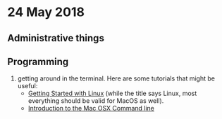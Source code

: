 # 24 May 2018

## Administrative things


## Programming

1. getting around in the terminal. Here are some tutorials that might be useful:
    * [Getting Started with Linux](https://www.digitalocean.com/community/tutorial_series/getting-started-with-linux) (while the title says Linux, most everything should be valid for MacOS as well).
    * [Introduction to the Mac OSX Command line](http://blog.teamtreehouse.com/introduction-to-the-mac-os-x-command-line)

